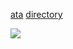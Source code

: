 [ata](https://angermanagement.atabook.org/)  [directory](https://rentry.co/davebuznik)

![](https://komarev.com/ghpvc/?username=leeimlay&label=huzz)
